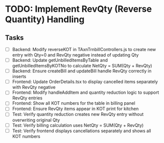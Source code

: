 # TODO: Implement RevQty (Reverse Quantity) Handling

## Tasks
- [ ] Backend: Modify reverseKOT in TAxnTrnbillControllers.js to create new entry with Qty=0 and RevQty negative instead of updating Qty
- [ ] Backend: Update getUnbilledItemsByTable and getUnbilledItemsByKOTNo to calculate NetQty = SUM(Qty + RevQty)
- [ ] Backend: Ensure createBill and updateBill handle RevQty correctly in inserts
- [ ] Frontend: Update OrderDetails.tsx to display cancelled items separately with RevQty negative
- [ ] Frontend: Modify handleAddItem and quantity reduction logic to support RevQty entries
- [ ] Frontend: Show all KOT numbers for the table in billing panel
- [ ] Frontend: Ensure RevQty items appear in KOT print for kitchen
- [ ] Test: Verify quantity reduction creates new RevQty entry without overwriting original Qty
- [ ] Test: Verify billing calculation uses NetQty = SUM(Qty + RevQty)
- [ ] Test: Verify frontend displays cancellations separately and shows all KOT numbers
